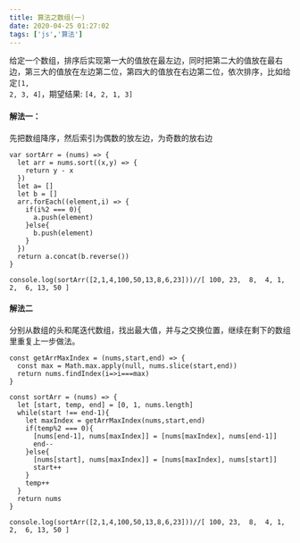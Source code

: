 ```yaml
---
title: 算法之数组(一)
date: 2020-04-25 01:27:02
tags: ['js','算法']
---
```


给定一个数组，排序后实现第一大的值放在最左边，同时把第二大的值放在最右边，第三大的值放在左边第二位，第四大的值放在右边第二位，依次排序，比如给定<code>[1, 2, 3, 4]</code>，期望结果: <code>[4, 2, 1, 3]</code>
<!-- more -->
#### 解法一：

先把数组降序，然后索引为偶数的放左边，为奇数的放右边

```
var sortArr = (nums) => {
  let arr = nums.sort((x,y) => {
    return y - x
  })
  let a= []
  let b = []
  arr.forEach((element,i) => {
    if(i%2 === 0){
      a.push(element)
    }else{
      b.push(element)
    }
  })
  return a.concat(b.reverse())
}

console.log(sortArr([2,1,4,100,50,13,8,6,23]))//[ 100, 23,  8,  4, 1, 2,  6, 13, 50 ]
```
#### 解法二

分别从数组的头和尾迭代数组，找出最大值，并与之交换位置，继续在剩下的数组里重复上一步做法。

```
const getArrMaxIndex = (nums,start,end) => {
  const max = Math.max.apply(null, nums.slice(start,end))
  return nums.findIndex(i=>i===max)
}
    
const sortArr = (nums) => {
  let [start, temp, end] = [0, 1, nums.length]
  while(start !== end-1){
    let maxIndex = getArrMaxIndex(nums,start,end)
    if(temp%2 === 0){
      [nums[end-1], nums[maxIndex]] = [nums[maxIndex], nums[end-1]]
      end--
    }else{
      [nums[start], nums[maxIndex]] = [nums[maxIndex], nums[start]]
      start++
    }
    temp++
  }
  return nums
}

console.log(sortArr([2,1,4,100,50,13,8,6,23]))//[ 100, 23,  8,  4, 1, 2,  6, 13, 50 ]
```
